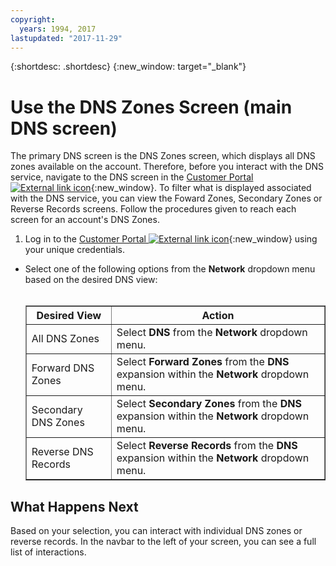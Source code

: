 ```yaml
---
copyright:
  years: 1994, 2017
lastupdated: "2017-11-29"
---
```


{:shortdesc: .shortdesc}
{:new_window: target="_blank"}

# Use the DNS Zones Screen (main DNS screen)

 The primary DNS screen is the DNS Zones screen, which displays all DNS zones available on the account. Therefore, before you interact with the DNS service, navigate to the DNS screen in the [Customer Portal ![External link icon](../../icons/launch-glyph.svg "External link icon")](https://control.softlayer.com/){:new_window}. To filter what is displayed associated with the DNS service, you can view the Foward Zones, Secondary Zones or Reverse Records screens. Follow the procedures given to reach each screen for an account's DNS Zones.

1. Log in to the [Customer Portal ![External link icon](../../icons/launch-glyph.svg "External link icon")](https://control.softlayer.com/){:new_window} using your unique credentials.
* Select one of the following options from the **Network** dropdown menu based on the desired DNS view:<br/><br/><table border="1"><tbody><tr><th>Desired View</th><th>Action</th></tr><tr><td>All DNS Zones</td><td>Select <strong>DNS</strong> from the <strong>Network</strong> dropdown menu.</td></tr><tr><td>Forward DNS Zones</td><td>Select <strong>Forward Zones</strong> from the <strong>DNS</strong> expansion within the <strong>Network</strong> dropdown menu.</td></tr><tr><td>Secondary DNS Zones</td><td>Select <strong>Secondary Zones</strong> from the <strong>DNS</strong> expansion within the <strong>Network</strong> dropdown menu.</td></tr><tr><td>Reverse DNS Records</td><td>Select <strong>Reverse Records</strong> from the <strong>DNS</strong> expansion within the <strong>Network</strong> dropdown menu.</td></tr></tbody></table>

## What Happens Next

Based on your selection, you can interact with individual DNS zones or reverse records. In the navbar to the left of your screen, you can see a full list of interactions.

